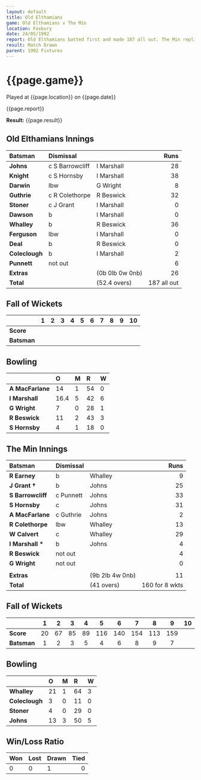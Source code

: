 ```yaml
---
layout: default
title: Old Elthamians
game: Old Elthamians v The Min
location: Foxbury
date: 24/05/1992
report: Old Elthamians batted first and made 187 all out. The Min replied with 160 for 8 wkts
result: Match Drawn
parent: 1992 Fixtures
---
```


# {{page.game}}

Played at {{page.location}} on {{page.date}}

{{page.report}}

**Result:** {{page.result}}

## Old Elthamians Innings

| Batsman | Dismissal |  | Runs |
|:---|:---|---|---:|
| **Johns** | c S Barrowcliff | I Marshall | 28 | 
| **Knight** | c S Hornsby | I Marshall | 38 | 
| **Darwin** | lbw | G Wright | 8 | 
| **Guthrie** | c R Colethorpe | R Beswick | 32 | 
| **Stoner** | c J Grant | I Marshall | 0 | 
| **Dawson** | b | I Marshall | 0 |
| **Whalley** | b | R Beswick | 36 | 
| **Ferguson** | lbw | I Marshall | 0 |
| **Deal** | b | R Beswick | 0 | 
| **Coleclough** | b | I Marshall |  2| 
| **Punnett** | not out |  | 6 |
| **Extras** | | (0b 0lb 0w 0nb) | 26 | 
| **Total** | | (52.4 overs) | 187 all out | 

## Fall of Wickets

| | 1 | 2 | 3 | 4 | 5 | 6 | 7 | 8 | 9 | 10 |
|---|:---:|:---:|:---:|:---:|:---:|:---:|:---:|:---:|:---:|:---:|
| **Score** |  |  |  |  |  |  |  |  |  |  |
| **Batsman** |  |  |  |  |  |  |  |  |  |  |

## Bowling

| | O | M | R | W |
|---|:---|:---|:---|:---|
| **A MacFarlane** | 14 | 1 | 54 | 0 | 
| **I Marshall** | 16.4 | 5 | 42 | 6 | 
| **G Wright** | 7 | 0 | 28 | 1 | 
| **R Beswick** | 11 | 2 | 43 | 3 | 
| **S Hornsby** | 4 | 1 | 18 | 0 |

## The Min Innings

| Batsman | Dismissal |  | Runs |
|:---|:---|---|---:|
| **R Earney** | b | Whalley | 9 | 
| **J Grant &#8224;** | b | Johns | 25 | 
| **S Barrowcliff** | c Punnett | Johns | 33 | 
| **S Hornsby** | c | Johns | 31 | 
| **A MacFarlane** | c Guthrie | Johns | 2 | 
| **R Colethorpe** | lbw | Whalley | 13 | 
| **W Calvert** | c | Whalley | 29 | 
| **I Marshall &#42;** | b | Johns | 4 | 
| **R Beswick** | not out |  | 4 | 
| **G Wright** | not out |  | 0 | 
|  |  |  |  |
| **Extras** | | (9b 2lb 4w 0nb) | 11 | 
| **Total** | | (41 overs) | 160 for 8 wkts | 

## Fall of Wickets

| | 1 | 2 | 3 | 4 | 5 | 6 | 7 | 8 | 9 | 10 |
|---|:---:|:---:|:---:|:---:|:---:|:---:|:---:|:---:|:---:|:---:|
| **Score** | 20 | 67 | 85 | 89 | 116 | 140 | 154 | 113 | 159 |  | 
| **Batsman** | 1 | 2 | 3 | 5 | 4 | 6 | 8 | 9 | 7 |  | 

## Bowling

| | O | M | R | W |
|---|:---|:---|:---|:---|
| **Whalley** | 21 | 1 | 64 | 3 | 
| **Coleclough** | 3 | 0 | 11 | 0 | 
| **Stoner** | 4 | 0 | 29 | 0 | 
| **Johns** | 13 | 3 | 50 | 5 | 

## Win/Loss Ratio

| Won | Lost | Drawn | Tied |
|:---|:---|:---|---:|
| 0 | 0 | 1 | 0 |